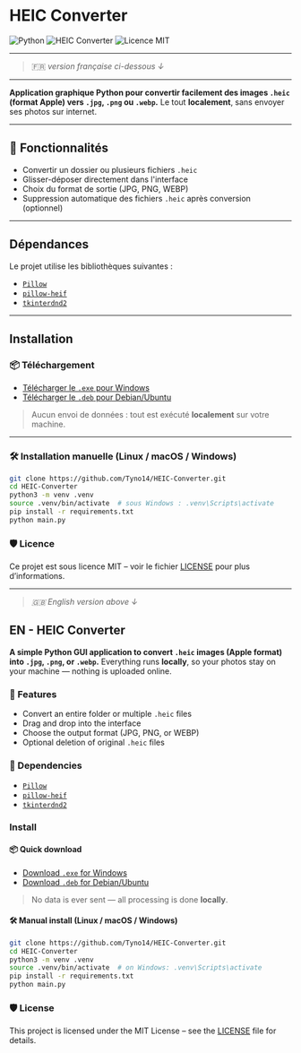 # HEIC Converter

![Python](https://img.shields.io/badge/Python-3.10%2B-blue?logo=python&logoColor=white)
![HEIC Converter](https://img.shields.io/badge/Convertisseur-HEIC→JPG%2FPNG%2FWEBP-brightgreen)
![Licence MIT](https://img.shields.io/badge/Licence-MIT-yellow)

---

> 🇫🇷 *version française ci-dessous ↓*

---

**Application graphique Python pour convertir facilement des images `.heic` (format Apple) vers `.jpg`, `.png` ou `.webp`.**   Le tout **localement**, sans envoyer ses photos sur internet.

---

## 🔧 Fonctionnalités

- Convertir un dossier ou plusieurs fichiers `.heic`
- Glisser-déposer directement dans l'interface
- Choix du format de sortie (JPG, PNG, WEBP)
- Suppression automatique des fichiers `.heic` après conversion (optionnel)

---

## Dépendances

Le projet utilise les bibliothèques suivantes :

- [`Pillow`](https://pypi.org/project/Pillow/)
- [`pillow-heif`](https://pypi.org/project/pillow-heif/)
- [`tkinterdnd2`](https://pypi.org/project/tkinterdnd2/)

---

## Installation

### 📦 Téléchargement

- [Télécharger le `.exe` pour Windows](https://github.com/Tyno14/HEIC-Converter/releases/download/v1.0/HEIC-converter.exe)
- [Télécharger le `.deb` pour Debian/Ubuntu](https://github.com/Tyno14/HEIC-Converter/releases/download/v1.0/HEIC-converter-1.0.deb)

> Aucun envoi de données : tout est exécuté **localement** sur votre machine.

---

### 🛠️ Installation manuelle (Linux / macOS / Windows)

```bash
git clone https://github.com/Tyno14/HEIC-Converter.git
cd HEIC-Converter
python3 -m venv .venv
source .venv/bin/activate  # sous Windows : .venv\Scripts\activate
pip install -r requirements.txt
python main.py
```

### 🛡️ Licence

Ce projet est sous licence MIT – voir le fichier [LICENSE](LICENSE) pour plus d’informations.

---
> *🇬🇧 English version above ↓*

## EN - HEIC Converter

**A simple Python GUI application to convert `.heic` images (Apple format) into `.jpg`, `.png`, or `.webp`.** Everything runs **locally**, so your photos stay on your machine — nothing is uploaded online.

### 🔧 Features

- Convert an entire folder or multiple `.heic` files
- Drag and drop into the interface
- Choose the output format (JPG, PNG, or WEBP)
- Optional deletion of original `.heic` files

### 🧪 Dependencies

- [`Pillow`](https://pypi.org/project/Pillow/)
- [`pillow-heif`](https://pypi.org/project/pillow-heif/)
- [`tkinterdnd2`](https://pypi.org/project/tkinterdnd2/)

### Install

#### 📦 Quick download

- [Download `.exe` for Windows](https://github.com/Tyno14/HEIC-Converter/releases/download/v1.0/HEIC-converter.exe)
- [Download `.deb` for Debian/Ubuntu](https://github.com/Tyno14/HEIC-Converter/releases/download/v1.0/HEIC-converter-1.0.deb)

> No data is ever sent — all processing is done **locally**.

#### 🛠️ Manual install (Linux / macOS / Windows)

```bash
git clone https://github.com/Tyno14/HEIC-Converter.git
cd HEIC-Converter
python3 -m venv .venv
source .venv/bin/activate  # on Windows: .venv\Scripts\activate
pip install -r requirements.txt
python main.py
```

### 🛡️ License

This project is licensed under the MIT License – see the [LICENSE](LICENSE) file for details.

